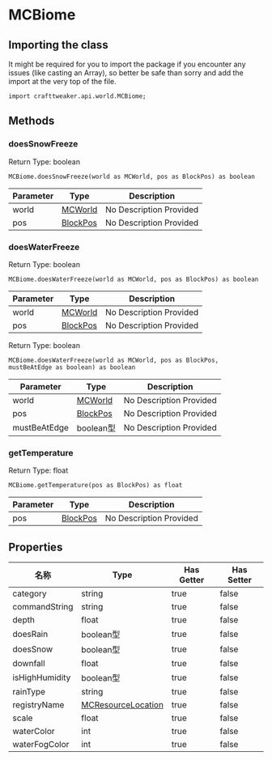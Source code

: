# MCBiome

## Importing the class

It might be required for you to import the package if you encounter any issues (like casting an Array), so better be safe than sorry and add the import at the very top of the file.
```zenscript
import crafttweaker.api.world.MCBiome;
```


## Methods

### doesSnowFreeze

Return Type: boolean

```zenscript
MCBiome.doesSnowFreeze(world as MCWorld, pos as BlockPos) as boolean
```

| Parameter | Type                                   | Description             |
| --------- | -------------------------------------- | ----------------------- |
| world     | [MCWorld](/vanilla/api/world/MCWorld)  | No Description Provided |
| pos       | [BlockPos](/vanilla/api/util/BlockPos) | No Description Provided |


### doesWaterFreeze

Return Type: boolean

```zenscript
MCBiome.doesWaterFreeze(world as MCWorld, pos as BlockPos) as boolean
```

| Parameter | Type                                   | Description             |
| --------- | -------------------------------------- | ----------------------- |
| world     | [MCWorld](/vanilla/api/world/MCWorld)  | No Description Provided |
| pos       | [BlockPos](/vanilla/api/util/BlockPos) | No Description Provided |


Return Type: boolean

```zenscript
MCBiome.doesWaterFreeze(world as MCWorld, pos as BlockPos, mustBeAtEdge as boolean) as boolean
```

| Parameter    | Type                                   | Description             |
| ------------ | -------------------------------------- | ----------------------- |
| world        | [MCWorld](/vanilla/api/world/MCWorld)  | No Description Provided |
| pos          | [BlockPos](/vanilla/api/util/BlockPos) | No Description Provided |
| mustBeAtEdge | boolean型                               | No Description Provided |


### getTemperature

Return Type: float

```zenscript
MCBiome.getTemperature(pos as BlockPos) as float
```

| Parameter | Type                                   | Description             |
| --------- | -------------------------------------- | ----------------------- |
| pos       | [BlockPos](/vanilla/api/util/BlockPos) | No Description Provided |



## Properties

| 名称             | Type                                                       | Has Getter | Has Setter |
| -------------- | ---------------------------------------------------------- | ---------- | ---------- |
| category       | string                                                     | true       | false      |
| commandString  | string                                                     | true       | false      |
| depth          | float                                                      | true       | false      |
| doesRain       | boolean型                                                   | true       | false      |
| doesSnow       | boolean型                                                   | true       | false      |
| downfall       | float                                                      | true       | false      |
| isHighHumidity | boolean型                                                   | true       | false      |
| rainType       | string                                                     | true       | false      |
| registryName   | [MCResourceLocation](/vanilla/api/util/MCResourceLocation) | true       | false      |
| scale          | float                                                      | true       | false      |
| waterColor     | int                                                        | true       | false      |
| waterFogColor  | int                                                        | true       | false      |

